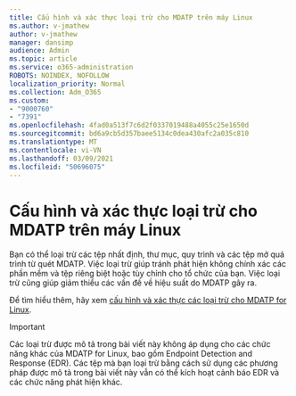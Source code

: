```yaml
---
title: Cấu hình và xác thực loại trừ cho MDATP trên máy Linux
ms.author: v-jmathew
author: v-jmathew
manager: dansimp
audience: Admin
ms.topic: article
ms.service: o365-administration
ROBOTS: NOINDEX, NOFOLLOW
localization_priority: Normal
ms.collection: Adm_O365
ms.custom:
- "9000760"
- "7391"
ms.openlocfilehash: 4fad0a513f7c6d2f0337019488a4055c25e1650d
ms.sourcegitcommit: bd6a9cb5d357baee5134c0dea430afc2a035c810
ms.translationtype: MT
ms.contentlocale: vi-VN
ms.lasthandoff: 03/09/2021
ms.locfileid: "50696075"
---
```

# <a name="configure-and-validate-exclusions-for-mdatp-on-a-linux-machine"></a>Cấu hình và xác thực loại trừ cho MDATP trên máy Linux

Bạn có thể loại trừ các tệp nhất định, thư mục, quy trình và các tệp mở quá trình từ quét MDATP. Việc loại trừ giúp tránh phát hiện không chính xác các phần mềm và tệp riêng biệt hoặc tùy chỉnh cho tổ chức của bạn. Việc loại trừ cũng giúp giảm thiểu các vấn đề về hiệu suất do MDATP gây ra.

Để tìm hiểu thêm, hãy xem [cấu hình và xác thực các loại trừ cho MDATP for Linux](https://go.microsoft.com/fwlink/?linkid=2144517).

> [!IMPORTANT]
> Các loại trừ được mô tả trong bài viết này không áp dụng cho các chức năng khác của MDATP for Linux, bao gồm Endpoint Detection and Response (EDR). Các tệp mà bạn loại trừ bằng cách sử dụng các phương pháp được mô tả trong bài viết này vẫn có thể kích hoạt cảnh báo EDR và các chức năng phát hiện khác.
